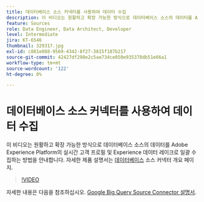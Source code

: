 ```yaml
---
title: 데이터베이스 소스 커넥터를 사용하여 데이터 수집
description: 이 비디오는 원활하고 확장 가능한 방식으로 데이터베이스 소스의 데이터를 Adobe Experience Platform의 실시간 고객 프로필 및 Experience 데이터 레이크로 일괄 수집하는 방법을 안내합니다.
feature: Sources
role: Data Engineer, Data Architect, Developer
level: Intermediate
jira: KT-6546
thumbnail: 329317.jpg
exl-id: c881e088-9569-4342-8f27-3815f187b217
source-git-commit: 42427df298e2c5ae734ce050e935378db51e66a1
workflow-type: tm+mt
source-wordcount: '122'
ht-degree: 0%

---
```


# 데이터베이스 소스 커넥터를 사용하여 데이터 수집

이 비디오는 원활하고 확장 가능한 방식으로 데이터베이스 소스의 데이터를 Adobe Experience Platform의 실시간 고객 프로필 및 Experience 데이터 레이크로 일괄 수집하는 방법을 안내합니다. 자세한 제품 설명서는 [데이터베이스](https://experienceleague.adobe.com/docs/experience-platform/sources/home.html?lang=en#database) 소스 커넥터 개요 페이지.

>[!VIDEO](https://video.tv.adobe.com/v/329317?quality=12&learn=on)

자세한 내용은 다음을 참조하십시오. [Google Big Query Source Connector 설명서](https://experienceleague.adobe.com/docs/experience-platform/sources/ui-tutorials/create/databases/bigquery.html).
